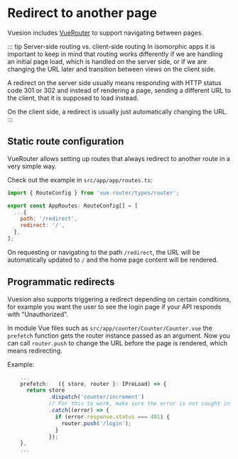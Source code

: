 # Redirect to another page

Vuesion includes [VueRouter](https://router.vuejs.org/) to support navigating between pages.

::: tip Server-side routing vs. client-side routing
In isomorphic apps it is important to keep in mind that routing works differently if we are handling an initial page load,
which is handled on the server side, or if we are changing the URL later and transition between views on the client side.

A redirect on the server side usually means responding with HTTP status code 301 or 302 and instead of rendering a page,
sending a different URL to the client, that it is supposed to load instead.

On the client side, a redirect is usually just automatically changing the URL.
:::

## Static route configuration

VueRouter allows setting up routes that always redirect to another route in a very simple way.

Check out the example in `src/app/app/routes.ts`:

```js
import { RouteConfig } from 'vue-router/types/router';

export const AppRoutes: RouteConfig[] = [
  ...{
    path: '/redirect',
    redirect: '/',
  },
];
```

On requesting or navigating to the path `/redirect`, the URL will be automatically updated to `/` and the home page content will be rendered.

## Programmatic redirects

Vuesion also supports triggering a redirect depending on certain conditions, for example you want the user to see the login page
if your API responds with "Unauthorized".

In module Vue files such as `src/app/counter/Counter/Counter.vue` the `prefetch` function gets the router instance passed as an argument.
Now you can call `router.push` to change the URL before the page is rendered, which means redirecting.

Example:

```js
    ...
    prefetch:   ({ store, router }: IPreLoad) => {
      return store
             .dispatch('counter/increment')
             // For this to work, make sure the error is not caught in the action!
             .catch((error) => {
               if (error.response.status === 401) {
                 router.push('/login');
               }
             });
    },
    ...
```
